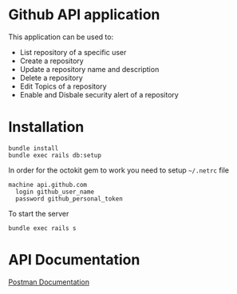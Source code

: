 # Github API application

This application can be used to:
- List repository of a specific user
- Create a repository
- Update a repository name and description
- Delete a repository
- Edit Topics of a repository
- Enable and Disbale security alert of a repository

# Installation

```
bundle install
bundle exec rails db:setup
```

In order for the octokit gem to work you need to setup `~/.netrc` file

```
machine api.github.com
  login github_user_name
  password github_personal_token
```

To start the server
```
bundle exec rails s
```

# API Documentation

[Postman Documentation](https://documenter.getpostman.com/view/5628204/Tz5tWue7)


